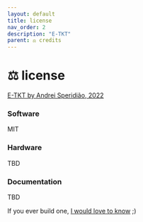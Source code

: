 ```yaml
---
layout: default
title: license
nav_order: 2
description: "E-TKT"
parent: ⚖️ credits
---
```


# ⚖️ **license**

[E-TKT by Andrei Speridião, 2022](https://github.com/andreisperid/)

### Software
MIT

### Hardware
TBD

### Documentation
TBD


If you ever build one, [I would love to know](mailto:hi@andrei.cc) ;)
